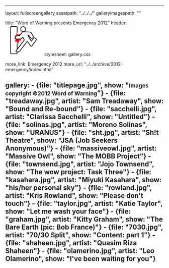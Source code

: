 ---

layout: fullscreengallery
assetpath: "../../../"
galleryimagespath: ""

title: "Word of Warning presents Emergency 2012"
header: <img src="logo.png">
stylesheet: gallery.css

more_link: Emergency 2012
more_url: "../../archive/2012-emergency/index.html"

gallery:
    -   {file: "titlepage.jpg", show: "<small>Images copyright &copy;2012 Word of Warning</small>"}
    -   {file: "treadaway.jpg", artist: "Sam Treadaway", show: "Bound and Re-bound"}
    -   {file: "sacchelli.jpg", artist: "Clarissa Sacchelli", show: "Untitled"}
    -   {file: "solinas.jpg", artist: "Moreno Solinas", show: "URANUS"}
    -   {file: "sht.jpg", artist: "Sh!t Theatre", show: "JSA (Job Seekers Anonymous)"}
    -   {file: "massiveowl.jpg", artist: "Massive Owl", show: "The MOBB Project"}
    -   {file: "townsend.jpg", artist: "Jojo Townsend", show: "The wow project: Task Three"}
    -   {file: "kasahara.jpg", artist: "Miyuki Kasahara", show: "his/her personal sky"}
    -   {file: "rowland.jpg", artist: "Kris Rowland", show: "Please don't touch"}
    -   {file: "taylor.jpg", artist: "Katie Taylor", show: "Let me wash your face"}
    -   {file: "graham.jpg", artist: "Kitty Graham", show: "The Bare Earth (pic: Bob France)"}
    -   {file: "7030.jpg", artist: "70/30 Split", show: "Content: part 1"}
    -   {file: "shaheen.jpg", artist: "Quasim Riza Shaheen"}
    -   {file: "olamerino.jpg", artist: "Leo Olamerino", show: "I've been waiting for you"}
---